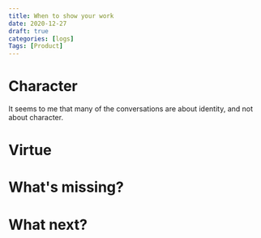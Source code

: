```yaml
---
title: When to show your work
date: 2020-12-27
draft: true
categories: [logs]
Tags: [Product]
---
```


# Character
It seems to me that many of the conversations are about identity, and not about character.


# Virtue


# What's missing?


# What next?
